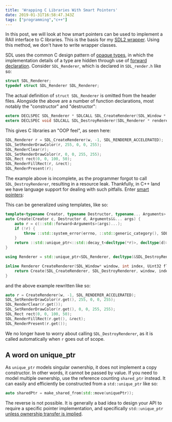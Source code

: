 ```yaml
---
title: 'Wrapping C Libraries With Smart Pointers'
date: 2019-01-31T16:58:47.343Z
tags: ["programming","c++"]
---
```


In this post, we will look at how smart pointers can be used to implement a RAII interface to C libraries. This is the
basis for my [SDL2 wrapper](https://github.com/kvadevack/sdl2xx). Using this method, we don't have to write wrapper classes.<!-- jump -->

SDL uses the common C design pattern of [opaque types](https://en.wikipedia.org/wiki/Opaque_data_type), in which the
implementation details of a type are hidden through use of [forward declaration](https://en.wikipedia.org/wiki/Forward_declaration).
Consider `SDL_Renderer`, which is declared in `SDL_render.h` like so:

```c
struct SDL_Renderer;
typedef struct SDL_Renderer SDL_Renderer;
```

The actual definition of `struct SDL_Renderer` is omitted from the header files. Alongside the above are a number of
function declarations, most notably the "constructor" and "destructor":

```c
extern DECLSPEC SDL_Renderer * SDLCALL SDL_CreateRenderer(SDL_Window * window, int index, Uint32 flags);
extern DECLSPEC void SDLCALL SDL_DestroyRenderer(SDL_Renderer * renderer);
```

This gives C libraries an "OOP feel", as seen here:

```c
SDL_Renderer r = SDL_CreateRenderer(w, -1, SDL_RENDERER_ACCELERATED);
SDL_SetRenderDrawColor(r, 255, 0, 0, 255);
SDL_RenderClear(r);
SDL_SetRenderDrawColor(r, 0, 0, 255, 255);
SDL_Rect rect(0, 0, 100, 50);
SDL_RenderFillRect(r, &rect);
SDL_RenderPresent(r);
```

The example above is incomplete, as the programmer forgot to call `SDL_DestroyRenderer`, resulting in a resource leak.
Thankfully, in C++ land we have language support for dealing with such pitfalls. Enter [smart pointers](https://en.wikipedia.org/wiki/Smart_pointer):

This can be generalized using templates, like so:

```cpp
template<typename Creator, typename Destructor, typename... Arguments>
auto Create(Creator c, Destructor d, Arguments&&... args) {
	auto r = c(::std::forward<Arguments>(args)...);
	if (!r) {
		throw ::std::system_error(errno, ::std::generic_category(), SDL_GetError());
	}
	return ::std::unique_ptr<::std::decay_t<decltype(*r)>, decltype(d)>(r, d);
}

using Renderer = std::unique_ptr<SDL_Renderer, decltype(&SDL_DestroyRenderer)>;

inline Renderer CreateRenderer(SDL_Window* window, int index, Uint32 flags) {
	return Create(SDL_CreateRenderer, SDL_DestroyRenderer, window, index, flags);
}
```

and the above example rewritten like so:

```cpp
auto r = CreateRenderer(w, -1, SDL_RENDERER_ACCELERATED);
SDL_SetRenderDrawColor(r.get(), 255, 0, 0, 255);
SDL_RenderClear(r.get());
SDL_SetRenderDrawColor(r.get(), 0, 0, 255, 255);
SDL_Rect rect(0, 0, 100, 50);
SDL_RenderFillRect(r.get(), &rect);
SDL_RenderPresent(r.get());
```

We no longer have to worry about calling `SDL_DestroyRenderer`, as it is called automatically when `r` goes out of scope.

## A word on unique_ptr

As `unique_ptr` models singular ownership, it does not implement a copy constructor. In other words, it cannot be passed
by value. If you need to model multiple ownership, use the reference counting `shared_ptr` instead. It can easily and
efficiently be constructed from a `std::unique_ptr` like so:

```cpp
auto sharedPtr = make_shared_from(std::move(uniquePtr));
```

The reverse is not possible. It is generally a bad idea to design your API to require a specific pointer implementation,
and specifically `std::unique_ptr` [unless ownership transfer is implied](https://herbsutter.com/2013/06/05/gotw-91-solution-smart-pointer-parameters/).
